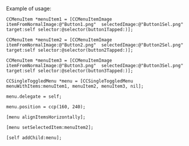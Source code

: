 Example of usage:


`CCMenuItem *menuItem1 = [CCMenuItemImage itemFromNormalImage:@"Button1.png" 
                                               selectedImage:@"Button1Sel.png" target:self selector:@selector(button1Tapped:)];`


`CCMenuItem *menuItem2 = [CCMenuItemImage itemFromNormalImage:@"Button2.png" 
                                               selectedImage:@"Button2Sel.png" target:self selector:@selector(button2Tapped:)];`

`CCMenuItem *menuItem3 = [CCMenuItemImage itemFromNormalImage:@"Button3.png" 
                                               selectedImage:@"Button3Sel.png" target:self selector:@selector(button3Tapped:)];`

`CCSingleToggledMenu *menu = [CCSingleToggledMenu menuWithItems:menuItem1, menuItem2, menuItem3, nil];`

`menu.delegate = self;`

`menu.position = ccp(160, 240);`

`[menu alignItemsHorizontally];`

`[menu setSelectedItem:menuItem2];`

`[self addChild:menu];`
